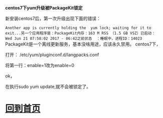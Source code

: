 
**centos7下yum升级被PackageKit锁定**

新安装centos7后，第一次升级出现下面的错误：

`Another app is currently holding the 
yum lock; waiting for it to exit...另一个应用程序是：PackageKit内存：163 M RSS （1.5 GB VSZ）已启动： Wed Jun 21 07:58:02 2017 - 06:42之前状态  ：睡眠中，进程ID：14023`
PackageKit是一个离线更新服务，基本没啥用途，应该永久禁用。
centos7下，

打开： /etc/yum/pluginconf.d/langpacks.conf 


将第一行：enable=1改为enable=0


ok，

在执行sudo yum update,就不会被锁定了。
<h1><a href='/'>回到首页</a></h1>